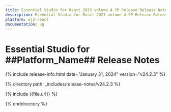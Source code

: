 ```yaml
---
title: Essential Studio for React 2023 volume 4 SP Release Release Notes  
description: Essential Studio for React 2023 volume 4 SP Release Release Notes  
platform: ej2-react
documentation: ug
---
```


# Essential Studio for ##Platform_Name##  Release Notes  

{% include release-info.html date="January 31, 2024"  version="v24.2.3" %} 

{% directory path: _includes/release-notes/v24.2.3 %}

{% include {{file.url}} %}

{% enddirectory %}

